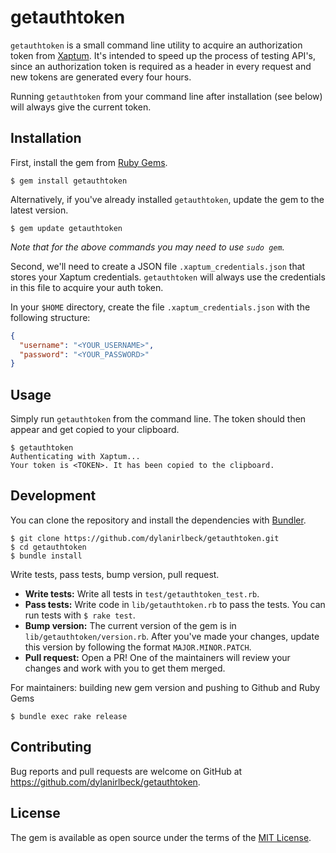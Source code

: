# getauthtoken

`getauthtoken` is a small command line utility to acquire an authorization token from [Xaptum](https://dev.xaptum.io). It's intended to speed up the process of testing API's, since an authorization token is required as a header in every request and new tokens are generated every four hours.

Running `getauthtoken` from your command line after installation (see below) will always give the current token.

## Installation

First, install the gem from [Ruby Gems](https://rubygems.org).

```shell
$ gem install getauthtoken
```

Alternatively, if you've already installed `getauthtoken`, update the gem to the latest version.

```shell
$ gem update getauthtoken
```

_Note that for the above commands you may need to use `sudo gem`._

Second, we'll need to create a JSON file `.xaptum_credentials.json` that stores your Xaptum credentials. `getauthtoken` will always use the credentials in this file to acquire your auth token.

In your `$HOME` directory, create the file `.xaptum_credentials.json` with the following structure:

```json
{
  "username": "<YOUR_USERNAME>",
  "password": "<YOUR_PASSWORD>"
}
```

## Usage

Simply run `getauthtoken` from the command line. The token should then appear and get copied to your clipboard.

```shell
$ getauthtoken
Authenticating with Xaptum...
Your token is <TOKEN>. It has been copied to the clipboard.
```

## Development

You can clone the repository and install the dependencies with [Bundler](https://bundler.io).

```shell
$ git clone https://github.com/dylanirlbeck/getauthtoken.git
$ cd getauthtoken
$ bundle install
```

Write tests, pass tests, bump version, pull request.

- **Write tests:** Write all tests in `test/getauthtoken_test.rb`.
- **Pass tests:** Write code in `lib/getauthtoken.rb` to pass the tests. You can run tests with `$ rake test`.
- **Bump version:** The current version of the gem is in `lib/getauthtoken/version.rb`. After you've made your changes, update this version by following the format `MAJOR.MINOR.PATCH`.
- **Pull request:** Open a PR! One of the maintainers will review your changes and work with you to get them merged.

For maintainers: building new gem version and pushing to Github and Ruby Gems

```shell
$ bundle exec rake release
```

## Contributing

Bug reports and pull requests are welcome on GitHub at https://github.com/dylanirlbeck/getauthtoken.

## License

The gem is available as open source under the terms of the [MIT License](https://opensource.org/licenses/MIT).
